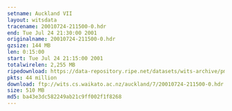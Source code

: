 ```yaml
---
setname: Auckland VII
layout: witsdata
tracename: 20010724-211500-0.hdr
end: Tue Jul 24 21:30:00 2001
originalname: 20010724-211500-0.hdr
gzsize: 144 MB
len: 0:15:00
start: Tue Jul 24 21:15:00 2001
totalwirelen: 2,255 MB
ripedownload: https://data-repository.ripe.net/datasets/wits-archive/pma/long/auck/7//20010724-211500-0.hdr.gz
pkts: 44 million
download: ftp://wits.cs.waikato.ac.nz/auckland/7/20010724-211500-0.hdr.gz
size: 510 MB
md5: ba43e3dc582249ab21c9ff002f1f8268
---
```

